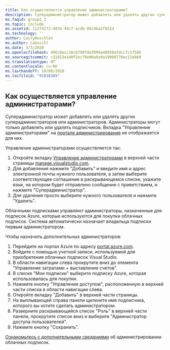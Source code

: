 ```yaml
---
title: Как осуществляется управление администраторами?
description: Суперадминистратор может добавлять или удалять других суперадминистраторов или администраторов. Администраторы могут только добавлять или удалять подписчиков...
ms.faqid: group1_2
ms.topic: include
ms.assetid: 11274272-d834-44c7-acdb-09c9ba2f852d
ms.technology: ''
author: CaityBuschlen
ms.author: cabuschl
ms.date: 3/3/2020
ms.openlocfilehash: 496c8ecc16c67997de3999a48850afdcc7c1f58b
ms.sourcegitcommit: c31815e140f2ec79e00a9a9a19900778ec11e860
ms.translationtype: HT
ms.contentlocale: ru-RU
ms.lasthandoff: 10/08/2020
ms.locfileid: "91838309"
---
```

## <a name="how-do-i-manage-administrators"></a>Как осуществляется управление администраторами?

Суперадминистратор может добавлять или удалять других суперадминистраторов или администраторов. Администраторы могут только добавлять или удалять подписчиков. Вкладка "Управление администраторами" на [портале администрирования](https://manage.visualstudio.com) не отображается для них.

Управление администраторами осуществляется так:

1. Откройте вкладку [Управление администраторами](https://manage.visualstudio.com/administrators) в верхней части страницы [manage.visualstudio.com](https://manage.visualstudio.com).
2. Для добавления нажмите "Добавить" и введите имя и адрес электронной почты нужного пользователя, а затем выберите соответствующее соглашение в раскрывающемся списке, укажите язык, на котором будет отправлено сообщение с приветствием, и нажмите "Суперадминистратор".
3. Для удаления просто выберите нужного пользователя и нажмите "Удалить".

Облачными подписками управляют администраторы, назначенные для подписок Azure, которые используются для покупки облачных подписок. Система автоматически назначает владельца подписки первым администратором.

Чтобы назначить дополнительных администраторов:

1. Перейдите на портал Azure по адресу [portal.azure.com](https://portal.azure.com).
2. Войдите с помощью учетной записи, используемой для приобретения облачных подписок Visual Studio.
3. В области навигации слева прокрутите вниз до элемента "Управление затратами + выставление счетов".
4. В списке "Мои подписки" выберите подписку Azure, которая использовалась для покупки.
5. Нажмите кнопку "Управление доступом", расположенную в верхней части списка в области навигации слева.
6. Откройте вкладку "Добавить" в верхней части страницы.
7. На выплывающей справа панели щелкните имя подписчика, которого вы хотите сделать администратором.
8. Разверните раскрывающийся список "Роль" в верхней части панели, прокрутите список вниз и выберите "Администратор доступа пользователей".
9. Нажмите кнопку "Сохранить".

[Ознакомьтесь с дополнительными сведениями](../../../../cloud-admin.md) об администрировании облачных подписок.